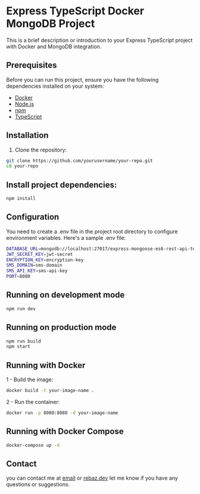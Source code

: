 # Express TypeScript Docker MongoDB Project

This is a brief description or introduction to your Express TypeScript project with Docker and MongoDB integration.

## Prerequisites

Before you can run this project, ensure you have the following dependencies installed on your system:

- [Docker](https://www.docker.com/)
- [Node.js](https://nodejs.org/)
- [npm](https://www.npmjs.com/)
- [TypeScript](https://www.typescriptlang.org/)

## Installation

1. Clone the repository:

```bash
git clone https://github.com/yourusername/your-repo.git
cd your-repo
```

## Install project dependencies:

```bash
npm install
```

## Configuration

You need to create a .env file in the project root directory to configure environment variables. Here's a sample .env file:

```bash
DATABASE_URL=mongodb://localhost:27017/express-mongoose-es6-rest-api-test
JWT_SECRET_KEY=jwt-secret
ENCRYPTION_KEY=encryption-key
SMS_DOMAIN=sms-domain
SMS_API_KEY=sms-api-key
PORT=8080
```

## Running on development mode

```bash
npm run dev
```

## Running on production mode

```bash
npm run build
npm start
```

## Running with Docker

1 - Build the image:

```bash
docker build -t your-image-name .
```

2 - Run the container:

```bash
docker run -p 8080:8080 -d your-image-name
```

## Running with Docker Compose

```bash
docker-compose up -d
```

## Contact
you can contact me at <a href="mailto:info@rebaz.dev">email<a> or <a href="https://rebaz.dev">rebaz.dev</a>
let me know if you have any questions or suggestions.
